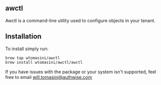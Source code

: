 ## awctl

Awctl is a command-line utility used to configure objects in your tenant.

## Installation

To install simply run:
```
brew tap wtomasini/awctl
brew install wtomasini/awctl/awctl
```

If you have issues with the package or your system isn't supported, feel free to email will.tomasini@authwise.com

